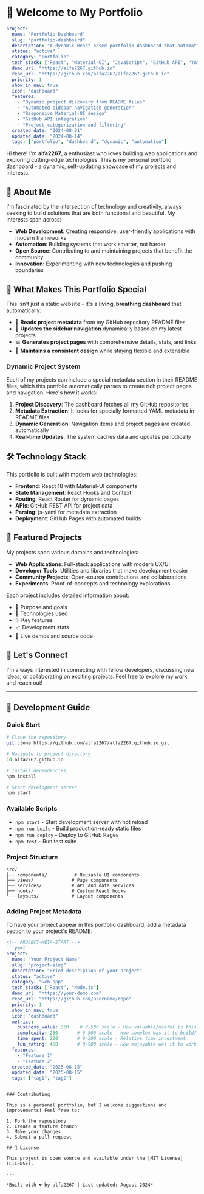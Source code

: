 # 👋 Welcome to My Portfolio

<!-- PROJECT-META-START -->
```yaml
project:
  name: "Portfolio Dashboard"
  slug: "portfolio-dashboard"
  description: "A dynamic React-based portfolio dashboard that automatically fetches and displays projects from GitHub repositories"
  status: "active"
  category: "portfolio"
  tech_stack: ["React", "Material-UI", "JavaScript", "GitHub API", "YAML"]
  demo_url: "https://alfa2267.github.io"
  repo_url: "https://github.com/alfa2267/alfa2267.github.io"
  priority: 1
  show_in_nav: true
  icon: "dashboard"
  features:
    - "Dynamic project discovery from README files"
    - "Automated sidebar navigation generation"
    - "Responsive Material-UI design"
    - "GitHub API integration"
    - "Project categorization and filtering"
  created_date: "2024-08-01"
  updated_date: "2024-08-14"
  tags: ["portfolio", "dashboard", "dynamic", "automation"]
```
<!-- PROJECT-META-END -->

Hi there! I'm **alfa2267**, a enthusiast who loves building web applications and exploring cutting-edge technologies. This is my personal portfolio dashboard - a dynamic, self-updating showcase of my projects and interests.

## 🚀 About Me

I'm fascinated by the intersection of technology and creativity, always seeking to build solutions that are both functional and beautiful. My interests span across:

- **Web Development**: Creating responsive, user-friendly applications with modern frameworks
- **Automation**: Building systems that work smarter, not harder
- **Open Source**: Contributing to and maintaining projects that benefit the community
- **Innovation**: Experimenting with new technologies and pushing boundaries

## 🌟 What Makes This Portfolio Special

This isn't just a static website - it's a **living, breathing dashboard** that automatically:

- 📖 **Reads project metadata** from my GitHub repository README files
- 🔄 **Updates the sidebar navigation** dynamically based on my latest projects
- 📊 **Generates project pages** with comprehensive details, stats, and links
- 🎨 **Maintains a consistent design** while staying flexible and extensible

### Dynamic Project System

Each of my projects can include a special metadata section in their README files, which this portfolio automatically parses to create rich project pages and navigation. Here's how it works:

1. **Project Discovery**: The dashboard fetches all my GitHub repositories
2. **Metadata Extraction**: It looks for specially formatted YAML metadata in README files
3. **Dynamic Generation**: Navigation items and project pages are created automatically
4. **Real-time Updates**: The system caches data and updates periodically

## 🛠 Technology Stack

This portfolio is built with modern web technologies:

- **Frontend**: React 18 with Material-UI components
- **State Management**: React Hooks and Context
- **Routing**: React Router for dynamic pages
- **APIs**: GitHub REST API for project data
- **Parsing**: js-yaml for metadata extraction
- **Deployment**: GitHub Pages with automated builds

## 📁 Featured Projects

My projects span various domains and technologies:

- **Web Applications**: Full-stack applications with modern UX/UI
- **Developer Tools**: Utilities and libraries that make development easier
- **Community Projects**: Open-source contributions and collaborations
- **Experiments**: Proof-of-concepts and technology explorations

Each project includes detailed information about:
- 🎯 Purpose and goals
- 🔧 Technologies used
- ✨ Key features
- 📈 Development stats
- 🔗 Live demos and source code

## 🤝 Let's Connect

I'm always interested in connecting with fellow developers, discussing new ideas, or collaborating on exciting projects. Feel free to explore my work and reach out!

---

## 🚀 Development Guide

### Quick Start

```bash
# Clone the repository
git clone https://github.com/alfa2267/alfa2267.github.io.git

# Navigate to project directory
cd alfa2267.github.io

# Install dependencies
npm install

# Start development server
npm start
```

### Available Scripts

- `npm start` - Start development server with hot reload
- `npm run build` - Build production-ready static files
- `npm run deploy` - Deploy to GitHub Pages
- `npm test` - Run test suite

### Project Structure

```
src/
├── components/          # Reusable UI components
├── views/              # Page components
├── services/           # API and data services
├── hooks/              # Custom React hooks
└── layouts/            # Layout components
```

### Adding Project Metadata

To have your project appear in this portfolio dashboard, add a metadata section to your project's README:

```markdown
<!-- PROJECT-META-START -->
```yaml
project:
  name: "Your Project Name"
  slug: "project-slug"
  description: "Brief description of your project"
  status: "active"
  category: "web-app"
  tech_stack: ["React", "Node.js"]
  demo_url: "https://your-demo.com"
  repo_url: "https://github.com/username/repo"
  priority: 1
  show_in_nav: true
  icon: "dashboard"
  metrics:
    business_value: 350    # 0-500 scale - How valuable/useful is this project?
    complexity: 250       # 0-500 scale - How complex was it to build?
    time_spent: 200       # 0-500 scale - Relative time investment
    fun_rating: 450       # 0-500 scale - How enjoyable was it to work on?
  features:
    - "Feature 1"
    - "Feature 2"
  created_date: "2025-08-15"
  updated_date: "2025-08-15"
  tags: ["tag1", "tag2"]
```
<!-- PROJECT-META-END -->
```

### Contributing

This is a personal portfolio, but I welcome suggestions and improvements! Feel free to:

1. Fork the repository
2. Create a feature branch
3. Make your changes
4. Submit a pull request

## 📝 License

This project is open source and available under the [MIT License](LICENSE).

---

*Built with ❤️ by alfa2267 | Last updated: August 2024*
